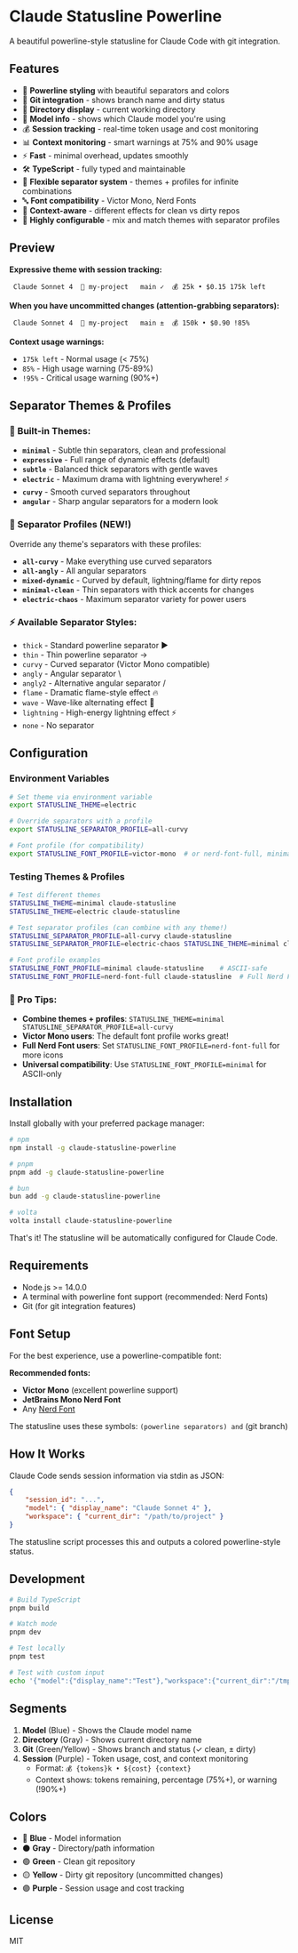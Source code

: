 # Claude Statusline Powerline

A beautiful powerline-style statusline for Claude Code with git
integration.

## Features

- 🎨 **Powerline styling** with beautiful separators and colors
- 🌿 **Git integration** - shows branch name and dirty status
- 📁 **Directory display** - current working directory
- 📱 **Model info** - shows which Claude model you're using
- 💰 **Session tracking** - real-time token usage and cost monitoring
- 📊 **Context monitoring** - smart warnings at 75% and 90% usage
- ⚡ **Fast** - minimal overhead, updates smoothly
- 🛠️ **TypeScript** - fully typed and maintainable
- 🎨 **Flexible separator system** - themes + profiles for infinite
  combinations
- 🔤 **Font compatibility** - Victor Mono, Nerd Fonts
- 🎯 **Context-aware** - different effects for clean vs dirty repos
- 🔧 **Highly configurable** - mix and match themes with separator
  profiles

## Preview

**Expressive theme with session tracking:**

```
 Claude Sonnet 4  📁 my-project   main ✓  💰 25k • $0.15 175k left
```

**When you have uncommitted changes (attention-grabbing separators):**

```
 Claude Sonnet 4  📁 my-project   main ±  💰 150k • $0.90 !85%
```

**Context usage warnings:**

- `175k left` - Normal usage (< 75%)
- `85%` - High usage warning (75-89%)
- `!95%` - Critical usage warning (90%+)

## Separator Themes & Profiles

### 🎨 Built-in Themes:

- **`minimal`** - Subtle thin separators, clean and professional
- **`expressive`** - Full range of dynamic effects (default)
- **`subtle`** - Balanced thick separators with gentle waves
- **`electric`** - Maximum drama with lightning everywhere! ⚡
- **`curvy`** - Smooth curved separators throughout
- **`angular`** - Sharp angular separators for a modern look

### 🔧 Separator Profiles (NEW!)

Override any theme's separators with these profiles:

- **`all-curvy`** - Make everything use curved separators
- **`all-angly`** - All angular separators
- **`mixed-dynamic`** - Curved by default, lightning/flame for dirty
  repos
- **`minimal-clean`** - Thin separators with thick accents for changes
- **`electric-chaos`** - Maximum separator variety for power users

### ⚡ Available Separator Styles:

- `thick` - Standard powerline separator ▶
- `thin` - Thin powerline separator →
- `curvy` - Curved separator (Victor Mono compatible)
- `angly` - Angular separator \
- `angly2` - Alternative angular separator /
- `flame` - Dramatic flame-style effect 🔥
- `wave` - Wave-like alternating effect 🌊
- `lightning` - High-energy lightning effect ⚡
- `none` - No separator

## Configuration

### Environment Variables

```bash
# Set theme via environment variable
export STATUSLINE_THEME=electric

# Override separators with a profile
export STATUSLINE_SEPARATOR_PROFILE=all-curvy

# Font profile (for compatibility)
export STATUSLINE_FONT_PROFILE=victor-mono  # or nerd-font-full, minimal
```

### Testing Themes & Profiles

```bash
# Test different themes
STATUSLINE_THEME=minimal claude-statusline
STATUSLINE_THEME=electric claude-statusline

# Test separator profiles (can combine with any theme!)
STATUSLINE_SEPARATOR_PROFILE=all-curvy claude-statusline
STATUSLINE_SEPARATOR_PROFILE=electric-chaos STATUSLINE_THEME=minimal claude-statusline

# Font profile examples
STATUSLINE_FONT_PROFILE=minimal claude-statusline    # ASCII-safe
STATUSLINE_FONT_PROFILE=nerd-font-full claude-statusline  # Full Nerd Font support
```

### 🎯 Pro Tips:

- **Combine themes + profiles**:
  `STATUSLINE_THEME=minimal STATUSLINE_SEPARATOR_PROFILE=all-curvy`
- **Victor Mono users**: The default font profile works great!
- **Full Nerd Font users**: Set
  `STATUSLINE_FONT_PROFILE=nerd-font-full` for more icons
- **Universal compatibility**: Use `STATUSLINE_FONT_PROFILE=minimal`
  for ASCII-only

## Installation

Install globally with your preferred package manager:

```bash
# npm
npm install -g claude-statusline-powerline

# pnpm
pnpm add -g claude-statusline-powerline

# bun
bun add -g claude-statusline-powerline

# volta
volta install claude-statusline-powerline
```

That's it! The statusline will be automatically configured for Claude
Code.

## Requirements

- Node.js >= 14.0.0
- A terminal with powerline font support (recommended: Nerd Fonts)
- Git (for git integration features)

## Font Setup

For the best experience, use a powerline-compatible font:

**Recommended fonts:**

- **Victor Mono** (excellent powerline support)
- **JetBrains Mono Nerd Font**
- Any [Nerd Font](https://www.nerdfonts.com/)

The statusline uses these symbols: `(powerline separators) and` (git
branch)

## How It Works

Claude Code sends session information via stdin as JSON:

```json
{
	"session_id": "...",
	"model": { "display_name": "Claude Sonnet 4" },
	"workspace": { "current_dir": "/path/to/project" }
}
```

The statusline script processes this and outputs a colored
powerline-style status.

## Development

```bash
# Build TypeScript
pnpm build

# Watch mode
pnpm dev

# Test locally
pnpm test

# Test with custom input
echo '{"model":{"display_name":"Test"},"workspace":{"current_dir":"/tmp"}}' | node dist/statusline.js
```

## Segments

1. **Model** (Blue) - Shows the Claude model name
2. **Directory** (Gray) - Shows current directory name
3. **Git** (Green/Yellow) - Shows branch and status (✓ clean, ± dirty)
4. **Session** (Purple) - Token usage, cost, and context monitoring
   - Format: `💰 {tokens}k • ${cost} {context}`
   - Context shows: tokens remaining, percentage (75%+), or warning
     (!90%+)

## Colors

- 🔵 **Blue** - Model information
- ⚫ **Gray** - Directory/path information
- 🟢 **Green** - Clean git repository
- 🟡 **Yellow** - Dirty git repository (uncommitted changes)
- 🟣 **Purple** - Session usage and cost tracking

## License

MIT
